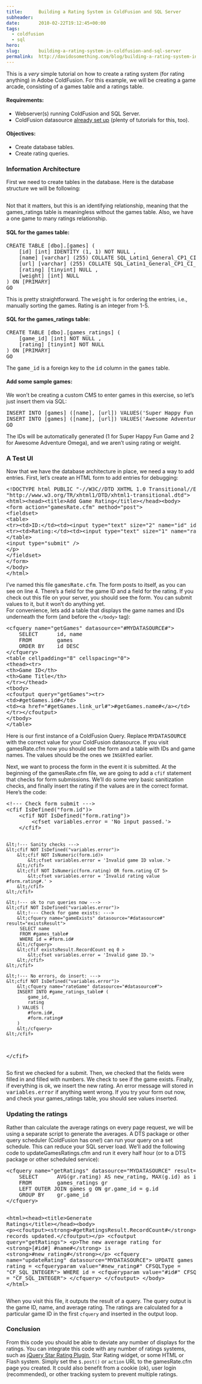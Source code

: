 ```yaml
---
title:      Building a Rating System in ColdFusion and SQL Server
subheader:  
date:       2010-02-22T19:12:45+00:00
tags:
  - coldfusion
  - sql
hero:       
slug:       building-a-rating-system-in-coldfusion-and-sql-server
permalink:  http://davidosomething.com/blog/building-a-rating-system-in-coldfusion-and-sql-server/
---
```



<p>This is a <em>very</em> simple tutorial on how to create a rating system (for rating anything) in Adobe ColdFusion. For this example, we will be creating a game arcade, consisting of a games table and a ratings table.</p>
<h4>Requirements:</h4>
<ul>
<li>Webserver(s) running ColdFusion and SQL Server.</li>
<li>ColdFusion datasource <a href="http://www.peachpit.com/articles/article.aspx?p=29452">already set up</a> (plenty of tutorials for this, too).</li>
</ul>
<h4>Objectives:</h4>
<ul>
<li>Create database tables.</li>
<li>Create rating queries.</li>
</ul>
<h3>Information Architecture</h3>
<p>First we need to create tables in the database. Here is the database structure we will be following:</p>
<div class="image"><a href="http://davidosomething.com/content/uploads/cfgames_db.png"><img src="data:image/gif;base64,R0lGODdhAQABAPAAAP///wAAACwAAAAAAQABAEACAkQBADs=" data-lazy-type="image" data-lazy-src="http://davidosomething.com/content/uploads/cfgames_db.png" alt="" title="Games and games ratings database tables" class="lazy lazy-hidden aligncenter size-thumbnail wp-image-157" /><noscript><img src="http://davidosomething.com/content/uploads/cfgames_db.png" alt="" title="Games and games ratings database tables" class="aligncenter size-thumbnail wp-image-157" /></noscript></a></div>
<p>Not that it matters, but this is an identifying relationship, meaning that the games_ratings table is meaningless without the games table. Also, we have a one game to many ratings relationship.</p>
<p><span id="more-113"></span></p>
<h4>SQL for the games table:</h4>
<pre class="brush: sql">
CREATE TABLE [dbo].[games] (
	[id] [int] IDENTITY (1, 1) NOT NULL ,
	[name] [varchar] (255) COLLATE SQL_Latin1_General_CP1_CI_AS NOT NULL ,
	[url] [varchar] (255) COLLATE SQL_Latin1_General_CP1_CI_AS NOT NULL ,
	[rating] [tinyint] NULL ,
	[weight] [int] NULL 
) ON [PRIMARY]
GO
</pre>
<p>This is pretty straightforward. The <samp>weight</samp> is for ordering the entries, i.e., manually sorting the games. Rating is an integer from 1-5.</p>
<h4>SQL for the games_ratings table:</h4>
<pre class="brush: sql">
CREATE TABLE [dbo].[games_ratings] (
	[game_id] [int] NOT NULL ,
	[rating] [tinyint] NOT NULL 
) ON [PRIMARY]
GO
</pre>
<p>The <samp>game_id</samp> is a foreign key to the <samp>id</samp> column in the <samp>games</samp> table.</p>
<h4>Add some sample games:</h4>
<p>We won&#8217;t be creating a custom CMS to enter games in this exercise, so let&#8217;s just insert them via SQL:</p>
<pre class="brush: sql">
INSERT INTO [games] ([name], [url]) VALUES('Super Happy Fun Game', '/shfg')
INSERT INTO [games] ([name], [url]) VALUES('Awesome Adventure Omega', '/aao')
GO
</pre>
<p>The IDs will be automatically generated (1 for Super Happy Fun Game and 2 for Awesome Adventure Omega), and we aren&#8217;t using rating or weight.</p>
<h3>A Test UI</h3>
<p>Now that we have the database architecture in place, we need a way to add entries. First, let&#8217;s create an HTML form to add entries for debugging:</p>
<pre class="brush: xml">
&lt;!DOCTYPE html PUBLIC "-//W3C//DTD XHTML 1.0 Transitional//EN"
"http://www.w3.org/TR/xhtml1/DTD/xhtml1-transitional.dtd">
&lt;html>&lt;head>&lt;title>Add Game Rating&lt;/title>&lt;/head>&lt;body>
&lt;form action="gamesRate.cfm" method="post">
&lt;fieldset>
&lt;table>
&lt;tr>&lt;td>ID:&lt;/td>&lt;td>&lt;input type="text" size="2" name="id" id="id">&lt;/td>&lt;/tr>
&lt;tr>&lt;td>Rating:&lt;/td>&lt;td>&lt;input type="text" size="1" name="rating" id="rating">&lt;/td>&lt;/tr>
&lt;/table>
&lt;input type="submit" />
&lt;/p>
&lt;/fieldset>
&lt;/form>
&lt;/body>
&lt;/html>
</pre>
<p>I&#8217;ve named this file <samp>gamesRate.cfm</samp>. The form posts to itself, as you can see on line 4. There&#8217;s a field for the game ID and a field for the rating. If you check out this file on your server, you should see the form. You can submit values to it, but it won&#8217;t do anything yet.<br />
For convenience, lets add a table that displays the game names and IDs underneath the form (and before the <code>&lt;/body></code> tag):</p>
<pre class="brush: xml">
&lt;cfquery name="getGames" datasource="#MYDATASOURCE#">
	SELECT 		id, name
	FROM 		games
	ORDER BY 	id DESC
&lt;/cfquery>
&lt;table cellpadding="8" cellspacing="0">
&lt;thead>&lt;tr>
&lt;th>Game ID&lt;/th>
&lt;th>Game Title&lt;/th>
&lt;/tr>&lt;/thead>
&lt;tbody>
&lt;cfoutput query="getGames">&lt;tr>
&lt;td>#getGames.id#&lt;/td>
&lt;td>&lt;a href="#getGames.link_url#">#getGames.name#&lt;/a>&lt;/td>
&lt;/tr>&lt;/cfoutput>
&lt;/tbody>
&lt;/table>
</pre>
<p>Here is our first instance of a ColdFusion Query. Replace <samp>MYDATASOURCE</samp> with the correct value for your ColdFusion datasource. If you visit gamesRate.cfm now you should see the form and a table with IDs and game names. The values should be the ones we <code>INSERT</code>ed earlier.</p>
<p>Next, we want to process the form in the event it is submitted. At the beginning of the gamesRate.cfm file, we are going to add a <code>cfif</code> statement that checks for form submissions. We&#8217;ll do some very basic sanitization checks, and finally insert the rating if the values are in the correct format. Here&#8217;s the code:</p>
<pre class="brush: xml">
&lt;!--- Check form submit --->
&lt;cfif IsDefined("form.id")>
	&lt;cfif NOT IsDefined("form.rating")>
		&lt;cfset variables.error = 'No input passed.'>
	&lt;/cfif>

	&lt;!--- Sanity checks --->
	&lt;cfif NOT IsDefined("variables.error")>
		&lt;cfif NOT IsNumeric(form.id)>
			&lt;cfset variables.error = 'Invalid game ID value.'>
		&lt;/cfif>
		&lt;cfif NOT IsNumeric(form.rating) OR form.rating GT 5>
			&lt;cfset variables.error = 'Invalid rating value #form.rating#.' >
		&lt;/cfif>
	&lt;/cfif>

	&lt;!--- ok to run queries now --->
	&lt;cfif NOT IsDefined("variables.error")>
		&lt;!--- Check for game exists: --->
		&lt;cfquery name="gameExists" datasource="#datasource#" result="existsResult">
		 SELECT name
		 FROM #games_table#
		 WHERE id = #form.id#
		&lt;/cfquery>
		&lt;cfif existsResult.RecordCount eq 0 >
			&lt;cfset variables.error = 'Invalid game ID.'>
		&lt;/cfif>
	&lt;/cfif>

	&lt;!--- No errors, do insert: --->
	&lt;cfif NOT IsDefined("variables.error")>
		&lt;cfquery name="rateGame" datasource="#datasource#">
		INSERT INTO #game_ratings_table# (
			game_id,
			rating
		) VALUES (
			#form.id#,
			#form.rating#
		)
		&lt;/cfquery>
	&lt;/cfif>
&lt;/cfif>
</pre>
<p>So first we checked for a submit. Then, we checked that the fields were filled in and filled with numbers. We check to see if the game exists. Finally, if everything is ok, we insert the new rating. An error message will stored in <samp>variables.error</samp> if anything went wrong. If you try your form out now, and check your games_ratings table, you should see values inserted.</p>
<h3>Updating the ratings</h3>
<p>Rather than calculate the average ratings on every page request, we will be using a separate script to generate the averages. A DTS package or other query scheduler (ColdFusion has one!) can run your query on a set schedule. This can reduce your SQL server load. We&#8217;ll add the following code to updateGamesRatings.cfm and run it every half hour (or to a DTS package or other scheduled service):</p>
<pre class="brush: xml">
&lt;cfquery name="getRatings" datasource="MYDATASOURCE" result="getRatingsResult">
	SELECT 		AVG(gr.rating) AS new_rating, MAX(g.id) as id, MAX(g.name) as name
	FROM 		games_ratings gr
	LEFT OUTER JOIN games g ON gr.game_id = g.id
	GROUP BY	gr.game_id
&lt;/cfquery>

&lt;html>&lt;head>&lt;title>Generate Ratings&lt;/title>&lt;/head>&lt;body>
&lt;p>&lt;cfoutput>&lt;strong>#getRatingsResult.RecordCount#&lt;/strong> records updated.&lt;/cfoutput>&lt;/p>
&lt;cfoutput query="getRatings">
	&lt;p>The new average rating for &lt;strong>[#id#] #name#&lt;/strong> is &lt;strong>#new_rating#&lt;/strong>&lt;/p>
	&lt;cfquery name="updateRating" datasource="MYDATASOURCE">
		UPDATE 	 	games
		SET 		rating = &lt;cfqueryparam value="#new_rating#" CFSQLType = "CF_SQL_INTEGER">
		WHERE 		id = &lt;cfqueryparam value="#id#" CFSQLType = "CF_SQL_INTEGER">
	&lt;/cfquery>
&lt;/cfoutput>
&lt;/body>
&lt;/html>
</pre>
<p>When you visit this file, it outputs the result of a query. The query output is the game ID, name, and average rating. The ratings are calculated for a particular game ID in the first <code>cfquery</code> and inserted in the output loop.</p>
<h3>Conclusion</h3>
<p>From this code you should be able to deviate any number of displays for the ratings. You can integrate this code with any number of ratings systems, such as <a href="http://www.fyneworks.com/jquery/star-rating/">jQuery Star Rating Plugin</a>, Star Rating widget, or some HTML or Flash system. Simply set the <code>$.post()</code> or <code>action</code> URL to the gamesRate.cfm page you created. It could also benefit from a cookie (ok), user login (recommended), or other tracking system to prevent multiple ratings.</p>

